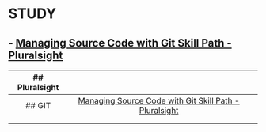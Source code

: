 # STUDY

## **- [Managing Source Code with Git Skill Path - Pluralsight](1.ManagingSourceCodeWithGit_Pluralsight/MANAGINGSOURCECODEWITHGIT.md)**

| ## **Pluralsight** |                                                                                                                                |     |
| :----------------: | :----------------------------------------------------------------------------------------------------------------------------: | --- |
|       ## GIT       | [Managing Source Code with Git Skill Path - Pluralsight](1.ManagingSourceCodeWithGit_Pluralsight/MANAGINGSOURCECODEWITHGIT.md) |
|                    |                                                                                                                                |     |
|                    |                                                                                                                                |     |
